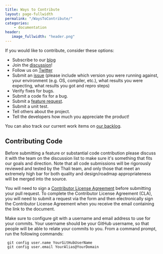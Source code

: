 ```yaml
---
title: Ways to Contribute
layout: page-fullwidth
permalink: "/WaysToContribute/"
categories:
    - documentation
header:
   image_fullwidth: "header.png"
---
```


If you would like to contribute, consider these options:

* Subscribe to our [blog](/atom.xml)
* Join the [discussion](https://pairlist10.pair.net/mailman/listinfo/thali-talk)!
* Follow us on [Twitter](https://twitter.com/thaliproject)
* Submit an [issue](https://github.com/thaliproject/Thali_CordovaPlugin/issues) (please include which version you were running against, your environment (e.g. OS, compiler, etc.), what results you were expecting, what results you got and repro steps)
* Verify fixes for bugs.
* Submit a code fix for a bug.
* Submit a [feature request](https://github.com/thaliproject/Thali_CordovaPlugin/issues).
* Submit a unit test.
* Tell others about the project.
* Tell the developers how much you appreciate the product!

You can also track our current work items on [our backlog](https://huboard.com/thaliproject/thali#/).

## Contributing Code

Before submitting a feature or substantial code contribution please discuss it with the team on the discussion list to make sure it's something that fits our goals and direction. Note that all code submissions will be rigorously reviewed and tested by the Thali team, and only those that meet an extremely high bar for both quality and design/roadmap appropriateness will be merged into the source.

You will need to sign a [Contributor License Agreement](https://cla.microsoft.com/) before submitting your pull request. To complete the Contributor License Agreement (CLA), you will need to submit a request via the form and then electronically sign the Contributor License Agreement when you receive the email containing the link to the document.

Make sure to configure git with a username and email address to use for your commits. Your username should be your GitHub username, so that people will be able to relate your commits to you. From a command prompt, run the following commands:

```
 git config user.name YourGitHubUserName
 git config user.email YourAlias@YourDomain
```
